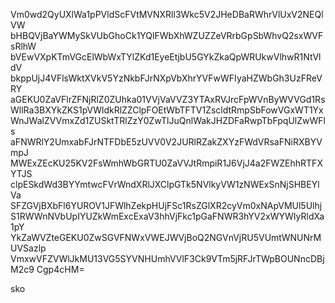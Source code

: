 Vm0wd2QyUXlWa1pPVldScFVtMVNXRll3Wkc5V2JHeDBaRWhrVlUxV2NEQlVW
bHBQVjBaYWMySkVUbGhoCk1YQlFWbXhWZUZZeVRrbGpSbWhvQ2sxWVFsRlhW
bVEwVXpKTmVGcElWbWxTYlZKd1EyeEtjbU5GYkZkaQpWRUkwVlhwR1NtVldV
bkppUjJ4VFlsWktXVkV5YzNkbFJrNXpVbXhrYVFwWFIyaHZWbGh3UzFReVRY
aGEKU0ZaVFlrZFNjRlZ0ZUhka01VVjVaVVZ3YTAxRVJrcFpWVnByWVVGd1Rs
WllRa3BXYkZKS1pVWldkRlZZClpFOEtWbTFTV1ZscldtRmpSbFowVGxWT1Yx
WnJWalZVVmxZd1ZUSktTRlZzY0ZwTlJuQnlWakJHZDFaRwpTbFpqUlZwWFls
aFNWRlY2UmxabFJrNTFDbE5zUVV0V2JURlRZakZXYzFWdVRsaFNiRXBYVmpJ
MWExZEcKU25KV2FsWmhWbGRTU0ZaVVJtRmpiR1J6VjJ4a2FWZEhhRTFXYTJS
clpESkdWd3BYYmtwcFVrWndXRlJXClpGTk5NVlkyVW1zNWExSnNjSHBEYlVa
SFZGVjBXbFl6YUROV1JFWlhZekpHUjFSc1RsZGlXR2cyVm0xNApVMUl5Ulhj
S1RWWnNVbUpIYUZkWmExcExaV3hhVjFkc1pGaFNWR3hYV2xWYWIyRldXa1pY
YkZaWVZteGEKU0ZwSGVFNWxVWEJWVjBoQ2NGVnVjRU5VUmtWNUNrMUVSazlp
VmxwVFZVWlJkMU13VG5SYVNHUmhVVlF3Ck9VTm5jRFJrTWpBOUNncDBjM2c9
Cgp4cHM=

sko